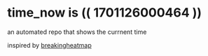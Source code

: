 # time_now is (( 1701126000464 ))

an automated repo that shows the currnent time

inspired by [breakingheatmap](https://github.com/breakingheatmap/breakingheatmap)